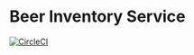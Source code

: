 # Beer Inventory Service
[![CircleCI](https://dl.circleci.com/status-badge/img/circleci/UxUXx7ps6J9YrmUsAHoAfA/Uy4snddGKH56mDypYJLwhU/tree/main.svg?style=svg)](https://dl.circleci.com/status-badge/redirect/circleci/UxUXx7ps6J9YrmUsAHoAfA/Uy4snddGKH56mDypYJLwhU/tree/main)
